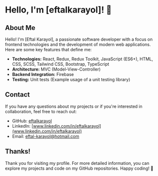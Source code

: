 
# Hello, I'm [eftalkarayol]! 👋



## About Me

Hello! I'm [Eftal Karayol], a passionate software developer with a focus on frontend technologies and the development of modern web applications. Here are some key features that define me:

- **Technologies:** React, Redux, Redux Toolkit, JavaScript (ES6+), HTML, CSS, SCSS, Tailwind CSS, Bootstrap, TypeScript
- **Architecture:** MVC (Model-View-Controller)
- **Backend Integration:** Firebase
- **Testing:** Unit tests (Example usage of a unit testing library)

## Contact

If you have any questions about my projects or if you're interested in collaboration, feel free to reach out:

- GitHub: [eftalkarayol](https://github.com/eftalkarayol)
- LinkedIn: [www.linkedin.com/in/eftalkarayol](www.linkedin.com/in/eftalkarayol)
- Email: [eftal-karayol@hotmail.com](eftal-karayol@hotmail.com)

## Thanks!

Thank you for visiting my profile. For more detailed information, you can explore my projects and code on my GitHub repositories. Happy coding! 🚀

